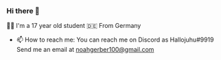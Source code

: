 ### Hi there 👋

👨‍🎓 I'm a 17 year old student
🇩🇪 From Germany
- 📫 How to reach me: 
You can reach me on Discord as Hallojuhu#9919
Send me an email at noahgerber100@gmail.com
